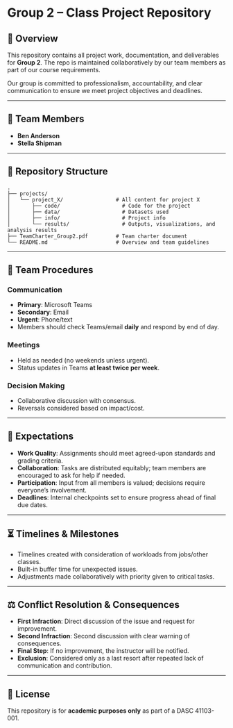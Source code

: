 # Group 2 – Class Project Repository

## 📘 Overview  
This repository contains all project work, documentation, and deliverables for **Group 2**. The repo is maintained collaboratively by our team members as part of our course requirements.  

Our group is committed to professionalism, accountability, and clear communication to ensure we meet project objectives and deadlines.  

---

## 👥 Team Members  
- **Ben Anderson**
- **Stella Shipman** 

---

## 📂 Repository Structure

```text
.
├── projects/
│   └── project_X/                 # All content for project X
│       ├── code/                    # Code for the project
│       ├── data/                    # Datasets used
│       ├── info/                    # Project info
│       └── results/                 # Outputs, visualizations, and analysis results
├── TeamCharter_Group2.pdf         # Team charter document
└── README.md                      # Overview and team guidelines
```
---

## 🔄 Team Procedures  

### Communication  
- **Primary**: Microsoft Teams  
- **Secondary**: Email  
- **Urgent**: Phone/text  
- Members should check Teams/email **daily** and respond by end of day.  

### Meetings  
- Held as needed (no weekends unless urgent).  
- Status updates in Teams **at least twice per week**.  

### Decision Making  
- Collaborative discussion with consensus.  
- Reversals considered based on impact/cost.  

---

## 🎯 Expectations  

- **Work Quality**: Assignments should meet agreed-upon standards and grading criteria.  
- **Collaboration**: Tasks are distributed equitably; team members are encouraged to ask for help if needed.  
- **Participation**: Input from all members is valued; decisions require everyone’s involvement.  
- **Deadlines**: Internal checkpoints set to ensure progress ahead of final due dates.  

---

## ⏳ Timelines & Milestones  

- Timelines created with consideration of workloads from jobs/other classes.  
- Built-in buffer time for unexpected issues.  
- Adjustments made collaboratively with priority given to critical tasks.  

---

## ⚖️ Conflict Resolution & Consequences  

- **First Infraction**: Direct discussion of the issue and request for improvement.  
- **Second Infraction**: Second discussion with clear warning of consequences.  
- **Final Step**: If no improvement, the instructor will be notified.  
- **Exclusion**: Considered only as a last resort after repeated lack of communication and contribution.  

---

## 📜 License  
This repository is for **academic purposes only** as part of a DASC 41103-001. 
